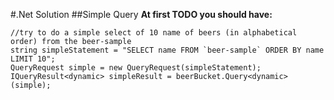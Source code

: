 #.Net Solution
##Simple Query
**At first TODO you should have:** 

```
//try to do a simple select of 10 name of beers (in alphabetical order) from the beer-sample
string simpleStatement = "SELECT name FROM `beer-sample` ORDER BY name LIMIT 10";
QueryRequest simple = new QueryRequest(simpleStatement);
IQueryResult<dynamic> simpleResult = beerBucket.Query<dynamic>(simple);
```